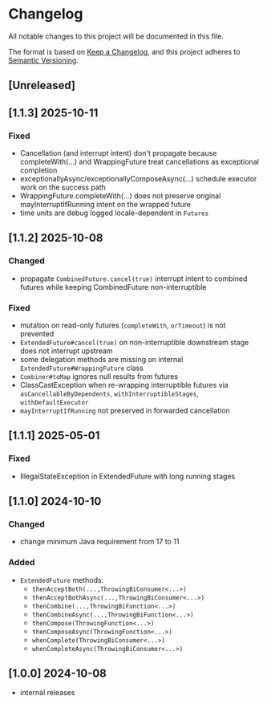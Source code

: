 # Changelog

All notable changes to this project will be documented in this file.

The format is based on [Keep a Changelog](https://keepachangelog.com/en/1.1.0/),
and this project adheres to [Semantic Versioning](https://semver.org/spec/v2.0.0.html).


## [Unreleased]


## [1.1.3] 2025-10-11

### Fixed
- Cancellation (and interrupt intent) don't propagate because completeWith(...) and WrappingFuture treat cancellations as exceptional completion
- exceptionallyAsync/exceptionallyComposeAsync(...) schedule executor work on the success path
- WrappingFuture.completeWith(...) does not preserve original mayInterruptIfRunning intent on the wrapped future
- time units are debug logged locale-dependent in `Futures`


## [1.1.2] 2025-10-08

### Changed

- propagate `CombinedFuture.cancel(true)` interrupt intent to combined futures while keeping CombinedFuture non-interruptible

### Fixed

- mutation on read-only futures (`completeWith`, `orTimeout`) is not prevented
- `ExtendedFuture#cancel(true)` on non-interruptible downstream stage does not interrupt upstream
- some delegation methods are missing on internal `ExtendedFuture#WrappingFuture` class
- `Combiner#toMap` ignores null results from futures
- ClassCastException when re-wrapping interruptible futures via `asCancellableByDependents`, `withInterruptibleStages`, `withDefaultExecutor`
- `mayInterruptIfRunning` not preserved in forwarded cancellation


## [1.1.1] 2025-05-01

### Fixed

- IllegalStateException in ExtendedFuture with long running stages


## [1.1.0] 2024-10-10

### Changed
- change minimum Java requirement from 17 to 11

### Added
- `ExtendedFuture` methods:
  - `thenAcceptBoth(...,ThrowingBiConsumer<...>)`
  - `thenAcceptBothAsync(...,ThrowingBiConsumer<...>)`
  - `thenCombine(...,ThrowingBiFunction<...>)`
  - `thenCombineAsync(...,ThrowingBiFunction<...>)`
  - `thenCompose(ThrowingFunction<...>)`
  - `thenComposeAsync(ThrowingFunction<...>)`
  - `whenComplete(ThrowingBiConsumer<...>)`
  - `whenCompleteAsync(ThrowingBiConsumer<...>)`


## [1.0.0] 2024-10-08

- internal releases

